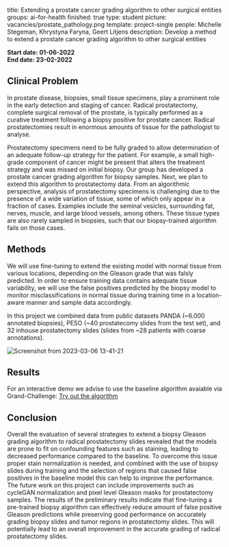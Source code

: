title: Extending a prostate cancer grading algorithm to other surgical entities
groups: ai-for-health
finished: true
type: student 
picture: vacancies/prostate_pathology.png
template: project-single
people: Michelle Stegeman, Khrystyna Faryna, Geert Litjens
description: Develop a method to extend a prostate cancer grading algorithm to other surgical entities

**Start date: 01-06-2022** <br>
**End date: 23-02-2022** <br>

## Clinical Problem 
In prostate disease, biopsies, small tissue specimens, play a prominent role in the early detection and staging of cancer. Radical prostatectomy, complete surgical removal of the prostate, is typically performed as a curative treatment following a biopsy positive for prostate cancer. Radical prostatectomies result in enormous amounts of tissue for the pathologist to analyse.

Prostatectomy specimens need to be fully graded to allow determination of an adequate follow-up strategy for the patient. For example, a small high-grade component of cancer might be present that alters the treatment strategy and was missed on initial biopsy. Our group has developed a prostate cancer grading algorithm for biopsy samples. Next, we plan to extend this algorithm to prostatectomy data. From an algorithmic perspective, analysis of prostatectomy specimens is challenging due to the presence of a wide variation of tissue, some of which only appear in a fraction of cases. Examples include the seminal vesicles, surrounding fat, nerves, muscle, and large blood vessels, among others. These tissue types are also rarely sampled in biopsies, such that our biopsy-trained algorithm fails on those cases.

## Methods 
We will use fine-tuning to extend the existing model with normal tissue from various locations, depending on the Gleason grade that was falsly predicted. In order to ensure training data contains adequate tissue variability, we will use the false positives predicted by the biopsy model to monitor misclassifications in normal tissue during training time in a location-aware manner and sample data accordingly.

In this project we combined data from public datasets PANDA (~6.000 annotated biopsies), PESO (~40 prostatecomy slides from the test set), and 32 inhouse prostatectomy slides (slides from ~28 patients with coarse annotations).

![Screenshot from 2023-03-06 13-41-21](https://user-images.githubusercontent.com/22368424/223113608-a483e6ba-c282-449b-84f7-472a61efc623.png)

## Results
For an interactive demo we advise to use the baseline algorithm avaiable via Grand-Challenge: <a href="https://grand-challenge.org/algorithms/gleason-grading-of-prostate-biopsies/" class="btn btn-primary btn-lg my-3">Try out the algorithm</a>

## Conclusion
Overall the evaluation of several strategies to extend a biopsy Gleason grading algorithm to radical prostatectomy slides revealed that the models are prone to fit on confounding features such as staining, leading to decreased performance compared to the baseline. To overcome this issue proper stain normalization is needed, and combined with the use of biopsy slides during training and the selection of regions that caused false positives in the baseline model this can help to improve the performance. The future work on this project can include improvements such as cycleGAN normalization and pixel level Gleason masks for prostatectomy samples. The results of the preliminary results indicate that fine-tuning a pre-trained biopsy algorithm can effectively reduce amount of false positive Gleason predictions while preserving good performance on accurately grading biopsy slides and tumor regions in prostatectomy slides. This will potentially lead to an overall improvement in the accurate grading of radical prostatectomy slides.
